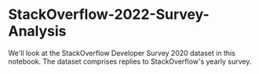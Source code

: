 # StackOverflow-2022-Survey-Analysis
We'll look at the StackOverflow Developer Survey 2020 dataset in this notebook. The dataset comprises replies to StackOverflow's yearly survey.

